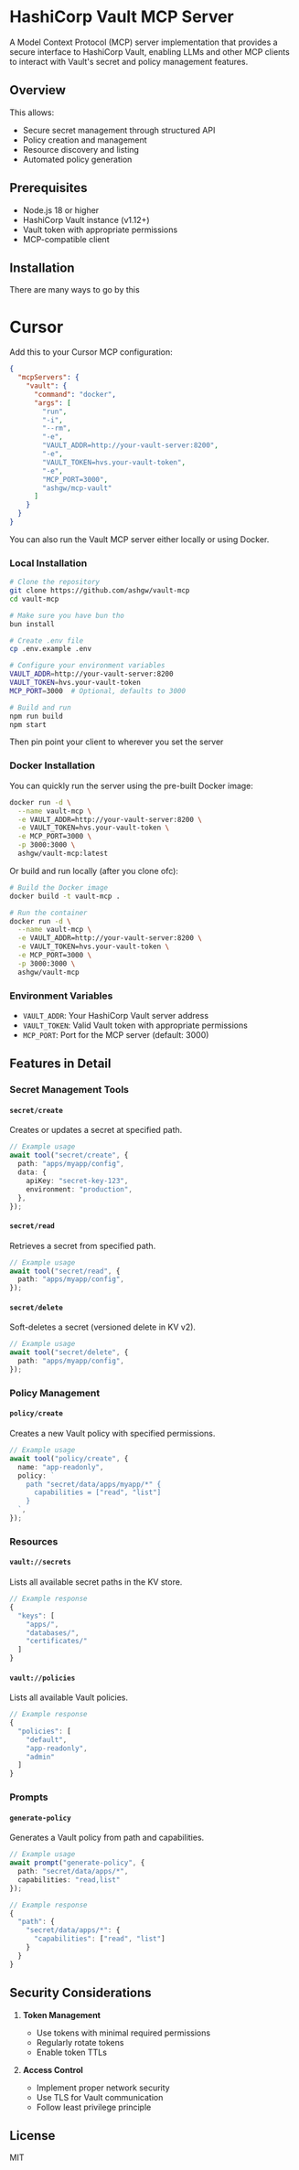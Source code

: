 # HashiCorp Vault MCP Server

A Model Context Protocol (MCP) server implementation that provides a secure interface to HashiCorp Vault, enabling LLMs and other MCP clients to interact with Vault's secret and policy management features.

## Overview

This allows:

- Secure secret management through structured API
- Policy creation and management
- Resource discovery and listing
- Automated policy generation

## Prerequisites

- Node.js 18 or higher
- HashiCorp Vault instance (v1.12+)
- Vault token with appropriate permissions
- MCP-compatible client

## Installation

There are many ways to go by this

# Cursor

Add this to your Cursor MCP configuration:

```json
{
  "mcpServers": {
    "vault": {
      "command": "docker",
      "args": [
        "run",
        "-i",
        "--rm",
        "-e",
        "VAULT_ADDR=http://your-vault-server:8200",
        "-e",
        "VAULT_TOKEN=hvs.your-vault-token",
        "-e",
        "MCP_PORT=3000",
        "ashgw/mcp-vault"
      ]
    }
  }
}
```

You can also run the Vault MCP server either locally or using Docker.

### Local Installation

```bash
# Clone the repository
git clone https://github.com/ashgw/vault-mcp
cd vault-mcp

# Make sure you have bun tho
bun install

# Create .env file
cp .env.example .env

# Configure your environment variables
VAULT_ADDR=http://your-vault-server:8200
VAULT_TOKEN=hvs.your-vault-token
MCP_PORT=3000  # Optional, defaults to 3000

# Build and run
npm run build
npm start
```

Then pin point your client to wherever you set the server

### Docker Installation

You can quickly run the server using the pre-built Docker image:

```bash
docker run -d \
  --name vault-mcp \
  -e VAULT_ADDR=http://your-vault-server:8200 \
  -e VAULT_TOKEN=hvs.your-vault-token \
  -e MCP_PORT=3000 \
  -p 3000:3000 \
  ashgw/vault-mcp:latest
```

Or build and run locally (after you clone ofc):

```bash
# Build the Docker image
docker build -t vault-mcp .

# Run the container
docker run -d \
  --name vault-mcp \
  -e VAULT_ADDR=http://your-vault-server:8200 \
  -e VAULT_TOKEN=hvs.your-vault-token \
  -e MCP_PORT=3000 \
  -p 3000:3000 \
  ashgw/vault-mcp
```

### Environment Variables

- `VAULT_ADDR`: Your HashiCorp Vault server address
- `VAULT_TOKEN`: Valid Vault token with appropriate permissions
- `MCP_PORT`: Port for the MCP server (default: 3000)

## Features in Detail

### Secret Management Tools

#### `secret/create`

Creates or updates a secret at specified path.

```typescript
// Example usage
await tool("secret/create", {
  path: "apps/myapp/config",
  data: {
    apiKey: "secret-key-123",
    environment: "production",
  },
});
```

#### `secret/read`

Retrieves a secret from specified path.

```typescript
// Example usage
await tool("secret/read", {
  path: "apps/myapp/config",
});
```

#### `secret/delete`

Soft-deletes a secret (versioned delete in KV v2).

```typescript
// Example usage
await tool("secret/delete", {
  path: "apps/myapp/config",
});
```

### Policy Management

#### `policy/create`

Creates a new Vault policy with specified permissions.

```typescript
// Example usage
await tool("policy/create", {
  name: "app-readonly",
  policy: `
    path "secret/data/apps/myapp/*" {
      capabilities = ["read", "list"]
    }
  `,
});
```

### Resources

#### `vault://secrets`

Lists all available secret paths in the KV store.

```typescript
// Example response
{
  "keys": [
    "apps/",
    "databases/",
    "certificates/"
  ]
}
```

#### `vault://policies`

Lists all available Vault policies.

```typescript
// Example response
{
  "policies": [
    "default",
    "app-readonly",
    "admin"
  ]
}
```

### Prompts

#### `generate-policy`

Generates a Vault policy from path and capabilities.

```typescript
// Example usage
await prompt("generate-policy", {
  path: "secret/data/apps/*",
  capabilities: "read,list"
});

// Example response
{
  "path": {
    "secret/data/apps/*": {
      "capabilities": ["read", "list"]
    }
  }
}
```

## Security Considerations

1. **Token Management**

   - Use tokens with minimal required permissions
   - Regularly rotate tokens
   - Enable token TTLs

2. **Access Control**
   - Implement proper network security
   - Use TLS for Vault communication
   - Follow least privilege principle

## License

MIT
